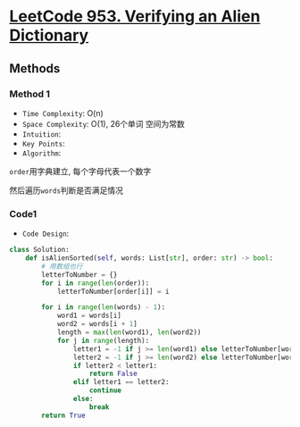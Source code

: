 # [LeetCode 953. Verifying an Alien Dictionary](https://leetcode-cn.com/problems/verifying-an-alien-dictionary/)

## Methods

### Method 1

* `Time Complexity`: O(n)
* `Space Complexity`: O(1), 26个单词 空间为常数
* `Intuition`:
* `Key Points`:
* `Algorithm`:

`order`用字典建立, 每个字母代表一个数字

然后遍历`words`判断是否满足情况

### Code1

* `Code Design`:

```python
class Solution:
    def isAlienSorted(self, words: List[str], order: str) -> bool:
        # 用数组也行
        letterToNumber = {}
        for i in range(len(order)):
            letterToNumber[order[i]] = i

        for i in range(len(words) - 1):
            word1 = words[i]
            word2 = words[i + 1]
            length = max(len(word1), len(word2))
            for j in range(length):
                letter1 = -1 if j >= len(word1) else letterToNumber[word1[j]]
                letter2 = -1 if j >= len(word2) else letterToNumber[word2[j]]
                if letter2 < letter1:
                    return False
                elif letter1 == letter2:
                    continue
                else:
                    break
        return True

```